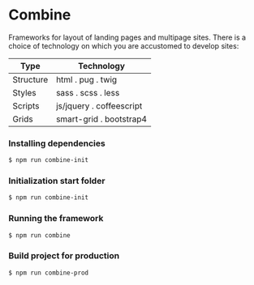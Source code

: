 # Combine

Frameworks for layout of landing pages and multipage sites.
There is a choice of technology on which you are accustomed to develop sites:

| Type      | Technology |
| --------- | ---------- |
| Structure | ️html . pug . twig |
| Styles    | sass . scss . less |
| Scripts   | js/jquery . coffeescript |
| Grids     | smart-grid . bootstrap4 |

### Installing dependencies

```sh
$ npm run combine-init
```
### Initialization start folder

```sh
$ npm run combine-init
```
### Running the framework

```sh
$ npm run combine
```
### Build project for production
```sh
$ npm run combine-prod
```
